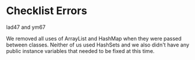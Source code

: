 # Checklist Errors

lad47 and ym67

We removed all uses of ArrayList and HashMap when they were passed between classes.
Neither of us used HashSets and we also didn't have any public instance variables 
that needed to be fixed at this time.